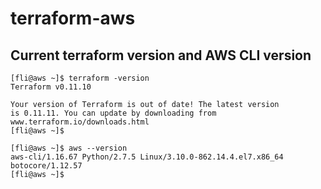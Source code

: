 # terraform-aws

## Current terraform version and AWS CLI version
```
[fli@aws ~]$ terraform -version
Terraform v0.11.10

Your version of Terraform is out of date! The latest version
is 0.11.11. You can update by downloading from www.terraform.io/downloads.html
[fli@aws ~]$

[fli@aws ~]$ aws --version
aws-cli/1.16.67 Python/2.7.5 Linux/3.10.0-862.14.4.el7.x86_64 botocore/1.12.57
[fli@aws ~]$
```
